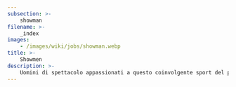 ```yaml
---
subsection: >-
    showman
filename: >-
    _index
images:
    - /images/wiki/jobs/showman.webp
title: >-
    Showmen
description: >-
    Uomini di spettacolo appassionati a questo coinvolgente sport del padel
---
```

